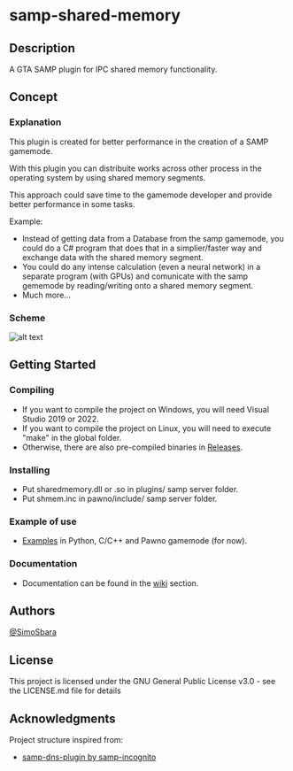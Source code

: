 # samp-shared-memory


## Description

A GTA SAMP plugin for IPC shared memory functionality.

## Concept

### Explanation
This plugin is created for better performance in the creation of a SAMP gamemode.

With this plugin you can distribuite works across other process in the operating system by using shared memory segments.

This approach could save time to the gamemode developer and provide better performance in some tasks.

Example:
* Instead of getting data from a Database from the samp gamemode, you could do a C# program that does that in a simplier/faster way and exchange data with the shared memory segment.
* You could do any intense calculation (even a neural network) in a separate program (with GPUs) and comunicate with the samp gememode by reading/writing onto a shared memory segment.
* Much more...

### Scheme
![alt text](https://simosbara.s-ul.eu/Z9tPgEKU)

## Getting Started

### Compiling

* If you want to compile the project on Windows, you will need Visual Studio 2019 or 2022.
* If you want to compile the project on Linux, you will need to execute "make" in the global folder.
* Otherwise, there are also pre-compiled binaries in [Releases](https://github.com/SimoSbara/samp-shared-memory/releases).

### Installing

* Put sharedmemory.dll or .so in plugins/ samp server folder.
* Put shmem.inc in pawno/include/ samp server folder.

### Example of use

* [Examples](https://github.com/SimoSbara/samp-shared-memory/tree/main/Examples) in Python, C/C++ and Pawno gamemode (for now).

### Documentation
* Documentation can be found in the [wiki](https://github.com/SimoSbara/samp-shared-memory/wiki) section.

## Authors

[@SimoSbara](https://github.com/SimoSbara)

## License

This project is licensed under the GNU General Public License v3.0 - see the LICENSE.md file for details

## Acknowledgments

Project structure inspired from:
* [samp-dns-plugin by samp-incognito](https://github.com/samp-incognito/samp-dns-plugin)
